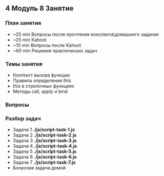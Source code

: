 ## 4 Модуль 8 Занятие

### План занятия

- ~25 min Вопросы после прочтения конспекта\домашнего задания
- ~25 min Kahoot
- ~10 min Вопросы после Kahoot
- ~60 min Решение практических задач

### Темы занятия

- Контекст вызова функции
- Правила определения this
- this в стрелочных функциях
- Методы call, apply и bind

### Вопросы

### Разбор задач

- Задача 1 **./js/script-task-1.js**
- Задача 2 **./js/script-task-2.js**
- Задача 3 **./js/script-task-3.js**
- Задача 4 **./js/script-task-4.js**
- Задача 5 **./js/script-task-5.js**
- Задача 6 **./js/script-task-6.js**
- Задача 7 **./js/script-task-7.js**
- Бонусная задача домой
